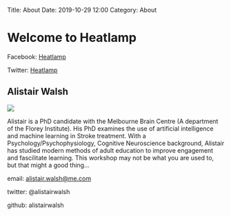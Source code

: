 Title: About
Date: 2019-10-29 12:00
Category: About

# Welcome to Heatlamp

Facebook: [Heatlamp](https://www.facebook.com/HeatLamporg-661010684359352')

Twitter: [Heatlamp](https://twitter.com/LampHeat)

## Alistair Walsh

![]({static}/images/wedding.jpg)

Alistair is a PhD candidate with the Melbourne Brain Centre (A department of the Florey Institute). His PhD examines the use of artificial intelligence and machine learning in Stroke treatment. With a Psychology/Psychophysiology, Cognitive Neuroscience background, Alistair has studied modern methods of adult education to improve engagement and fascilitate learning. This workshop may not be what you are used to, but that might a good thing...

email: alistair.walsh@me.com

twitter: @alistairwalsh

github: alistairwalsh
